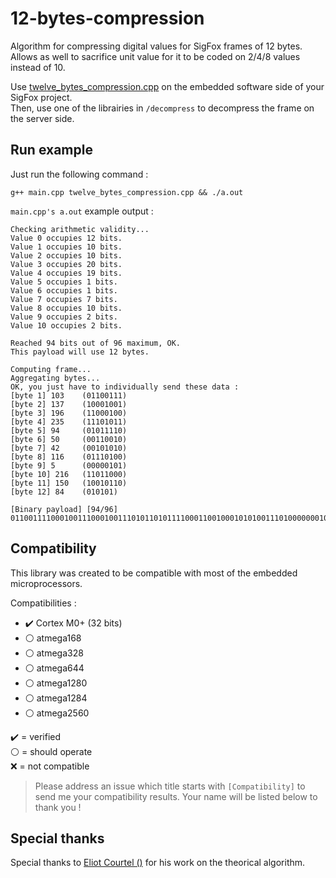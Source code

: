 # 12-bytes-compression
Algorithm for compressing digital values for SigFox frames of 12 bytes.  
Allows as well to sacrifice unit value for it to be coded on 2/4/8 values instead of 10. 

Use [twelve_bytes_compression.cpp](./twelve_bytes_compression.cpp) on the embedded software side of your SigFox project.  
Then, use one of the librairies in `/decompress` to decompress the frame on the server side.

## Run example

Just run the following command :

```
g++ main.cpp twelve_bytes_compression.cpp && ./a.out
```

`main.cpp's a.out` example output :

```
Checking arithmetic validity...
Value 0 occupies 12 bits.
Value 1 occupies 10 bits.
Value 2 occupies 10 bits.
Value 3 occupies 20 bits.
Value 4 occupies 19 bits.
Value 5 occupies 1 bits.
Value 6 occupies 1 bits.
Value 7 occupies 7 bits.
Value 8 occupies 10 bits.
Value 9 occupies 2 bits.
Value 10 occupies 2 bits.

Reached 94 bits out of 96 maximum, OK.
This payload will use 12 bytes.

Computing frame...
Aggregating bytes...
OK, you just have to individually send these data :
[byte 1] 103    (01100111)
[byte 2] 137    (10001001)
[byte 3] 196    (11000100)
[byte 4] 235    (11101011)
[byte 5] 94     (01011110)
[byte 6] 50     (00110010)
[byte 7] 42     (00101010)
[byte 8] 116    (01110100)
[byte 9] 5      (00000101)
[byte 10] 216   (11011000)
[byte 11] 150   (10010110)
[byte 12] 84    (010101)

[Binary payload] [94/96] 0110011110001001110001001110101101011110001100100010101001110100000001011101100010010110010101
```

## Compatibility

This library was created to be compatible with most of the embedded microprocessors.

Compatibilities :
- :heavy_check_mark: Cortex M0+ (32 bits)
- :white_circle: atmega168
- :white_circle: atmega328
- :white_circle: atmega644
- :white_circle: atmega1280
- :white_circle: atmega1284
- :white_circle: atmega2560

:heavy_check_mark: = verified  
:white_circle: = should operate  
:x: = not compatible

> Please address an issue which title starts with `[Compatibility]` to send me your compatibility results. Your name will be listed below to thank you !

## Special thanks

Special thanks to [Eliot Courtel ()](https://github.com/) for his work on the theorical algorithm.
